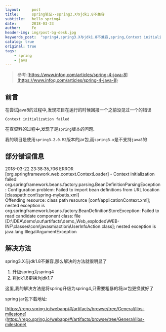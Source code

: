 ```yaml
---
layout:     post
title:      spring笔记--spring3.X与jdk1.8不兼容
subtitle:   hello spring4
date:       2018-03-23
author:     Fe
header-img: img/post-bg-desk.jpg
keywords_post:  "spring4,spring3.X与jdk1.8不兼容,spring,Context initialization failed,java.lang.IllegalArgumentException"
catalog: true
original: true
tags:
    - spring
    - java
---
```

>参考:[https://www.infoq.com/articles/spring-4-java-8](https://www.infoq.com/articles/spring-4-java-8)

## 前言

在尝试java8的过程中,发现项目在运行的时候回报一个之前没见过一个的错误

 `Context initialization failed`   

在查资料的过程中,发现了是`spring`版本的问题.     

我的项目是使用`spring3.2.0.M2`版本的jar包,而`spring3.x`是不支持`java8`的

## 部分错误信息

2018-03-22 23:38:35,706 ERROR [org.springframework.web.context.ContextLoader] - Context initialization failed  
org.springframework.beans.factory.parsing.BeanDefinitionParsingException: Configuration problem: Failed to import bean definitions from URL location [classpath:conf/spring-mybatis.xml]   
Offending resource: class path resource [conf/applicationContext.xml]; nested exception is    
org.springframework.beans.factory.BeanDefinitionStoreException: Failed to read candidate component class: file     
[D:\IDEA\demo\out\artifacts\demo_Web_exploded\WEB-INF\classes\com\javasm\action\UserInfoAction.class]; nested exception is java.lang.IllegalArgumentException


## 解决方法

spring3.X与jdk1.8不兼容,那么解决的方法就很明显了

1. 升级spring为spring4
2. 将jdk1.8更换为jdk1.7

这里,我的解决方法是将spring升级为spring4,只需要粗暴的将jar包更换就好了

spring jar包下载地址:   

 [https://repo.spring.io/webapp/#/artifacts/browse/tree/General/libs-milestone](https://repo.spring.io/webapp/#/artifacts/browse/tree/General/libs-milestone)
